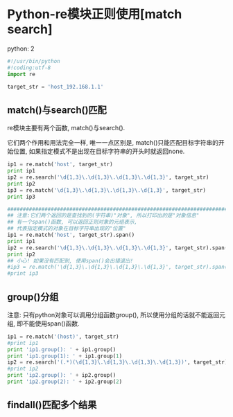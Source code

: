 # Python-re模块正则使用[match search]

python: 2

```py
#!/usr/bin/python
#!coding:utf-8
import re

target_str = 'host_192.168.1.1'
```

## match()与search()匹配

re模块主要有两个函数, match()与search().

它们两个作用和用法完全一样, 唯一一点区别是, match()只能匹配目标字符串的开始位置, 如果指定模式不是出现在目标字符串的开头时就返回none.

```py
ip1 = re.match('host', target_str)
print ip1
ip2 = re.search('\d{1,3}\.\d{1,3}\.\d{1,3}\.\d{1,3}', target_str)
print ip2
ip3 = re.match('\d{1,3}\.\d{1,3}\.\d{1,3}\.\d{1,3}', target_str)
print ip3

#######################################################################
## 注意:它们两个返回的是查找到的(字符串)"对象", 所以打印出的是"对象信息"
## 有一个span()函数, 可以返回正则对象的元组表示, 
## 代表指定模式的对象在目标字符串出现的"位置"
ip1 = re.match('host', target_str).span()
print ip1
ip2 = re.search('\d{1,3}\.\d{1,3}\.\d{1,3}\.\d{1,3}', target_str).span()
print ip2
## 小心! 如果没有匹配到, 使用span()会出错退出!
#ip3 = re.match('\d{1,3}\.\d{1,3}\.\d{1,3}\.\d{1,3}', target_str).span()
#print ip3
```

## group()分组

注意: 只有python对象可以调用分组函数group(), 所以使用分组的话就不能返回元组, 即不能使用span()函数.

```py
ip1 = re.match('(host)', target_str)
#print ip1
print 'ip1.group(): ' + ip1.group()
print 'ip1.group(1): ' + ip1.group(1)
ip2 = re.search('(.*)(\d{1,3}\.\d{1,3}\.\d{1,3}\.\d{1,3})', target_str)
#print ip2
print 'ip2.group(): ' + ip2.group()
print 'ip2.group(2): ' + ip2.group(2)
```

## findall()匹配多个结果
